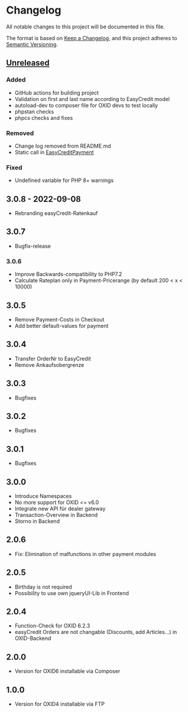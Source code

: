 # Changelog

All notable changes to this project will be documented in this file.

The format is based on [Keep a Changelog](https://keepachangelog.com/en/1.1.0/),
and this project adheres to [Semantic Versioning](https://semver.org/spec/v2.0.0.html).

## [Unreleased]

### Added

- GitHub actions for building project
- Validation on first and last name according to EasyCredit model
- autoload-dev to composer file for OXID devs to test locally
- phpstan checks
- phpcs checks and fixes

### Removed

- Change log removed from README.md
- Static call in [EasyCreditPayment](Core/Domain/EasyCreditPayment.php)

### Fixed

- Undefined variable for PHP 8+ warnings

## 3.0.8 - 2022-09-08
- Rebranding easyCredit-Ratenkauf

## 3.0.7
- Bugfix-release

### 3.0.6
- Improve Backwards-compatibility to PHP7.2
- Calculate Rateplan only in Payment-Pricerange (by default 200 < x < 10000)

## 3.0.5
- Remove Payment-Costs in Checkout
- Add better default-values for payment

## 3.0.4
- Transfer OrderNr to EasyCredit
- Remove Ankaufsobergrenze

## 3.0.3
- Bugfixes

## 3.0.2
- Bugfixes

## 3.0.1
- Bugfixes

## 3.0.0
- Introduce Namespaces
- No more support for OXID <= v6.0
- Integrate new API für dealer gateway
- Transaction-Overview in Backend
- Storno in Backend

## 2.0.6
- Fix: Elimination of malfunctions in other payment modules

## 2.0.5
- Birthday is not required
- Possibility to use own jqueryUI-Lib in Frontend

## 2.0.4
- Function-Check for OXID 6.2.3
- easyCredit Orders are not changable (Discounts, add Articles...) in OXID-Backend

## 2.0.0
- Version for OXID6 installable via Composer

## 1.0.0
- Version for OXID4 installable via FTP


[unreleased]: https://github.com/OXIDprojects/easycredit-module/compare/v3.0.8...HEAD